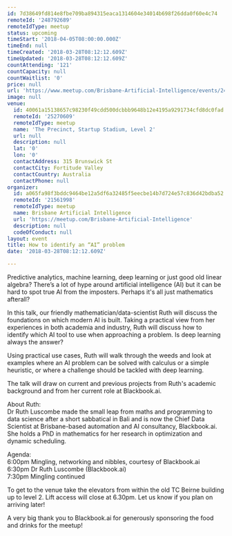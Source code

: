```yaml
---
id: 7d38649fd814e8fbe709ba894315eaca1314604e34014b698f26dda0f60e4c74
remoteId: '248792689'
remoteIdType: meetup
status: upcoming
timeStart: '2018-04-05T08:00:00.000Z'
timeEnd: null
timeCreated: '2018-03-28T08:12:12.609Z'
timeUpdated: '2018-03-28T08:12:12.609Z'
countAttending: '121'
countCapacity: null
countWaitlist: '0'
price: null
url: 'https://www.meetup.com/Brisbane-Artificial-Intelligence/events/248792689/'
image: null
venue:
  id: 40061a15138657c98230f49cdd500dcbbb9648b12e4195a9291734cfd8dc0fad
  remoteId: '25270609'
  remoteIdType: meetup
  name: 'The Precinct, Startup Stadium, Level 2'
  url: null
  description: null
  lat: '0'
  lon: '0'
  contactAddress: 315 Brunswick St
  contactCity: Fortitude Valley
  contactCountry: Australia
  contactPhone: null
organizer:
  id: a065fa98f3bddc9464be12a5df6a32485f5eecbe14b7d724e57c836d42bdba52
  remoteId: '21561998'
  remoteIdType: meetup
  name: Brisbane Artificial Intelligence
  url: 'https://meetup.com/Brisbane-Artificial-Intelligence'
  description: null
  codeOfConduct: null
layout: event
title: How to identify an “AI” problem
date: '2018-03-28T08:12:12.609Z'

---
```

<p>Predictive analytics, machine learning, deep learning or just good old linear algebra? There’s a lot of hype around artificial intelligence (AI) but it can be hard to spot true AI from the imposters. Perhaps it's all just mathematics afterall?</p> <p>In this talk, our friendly mathematician/data-scientist Ruth will discuss the foundations on which modern AI is built. Taking a practical view from her experiences in both academia and industry, Ruth will discuss how to identify which AI tool to use when approaching a problem. Is deep learning always the answer?</p> <p>Using practical use cases, Ruth will walk through the weeds and look at examples where an AI problem can be solved with calculus or a simple heuristic, or where a challenge should be tackled with deep learning.</p> <p>The talk will draw on current and previous projects from Ruth's academic background and from her current role at Blackbook.ai.</p> <p>About Ruth:<br/>Dr Ruth Luscombe made the small leap from maths and programming to data science after a short sabbatical in Bali and is now the Chief Data Scientist at Brisbane-based automation and AI consultancy, Blackbook.ai. She holds a PhD in mathematics for her research in optimization and dynamic scheduling.</p> <p>Agenda:<br/>6:00pm Mingling, networking and nibbles, courtesy of Blackbook.ai<br/>6:30pm Dr Ruth Luscombe (Blackbook.ai)<br/>7:30pm Mingling continued</p> <p>To get to the venue take the elevators from within the old TC Beirne building up to level 2. Lift access will close at 6.30pm. Let us know if you plan on arriving later!</p> <p>A very big thank you to Blackbook.ai for generously sponsoring the food and drinks for the meetup!</p>
